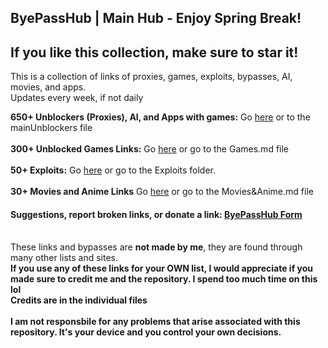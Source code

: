 ## ByePassHub | Main Hub - Enjoy Spring Break!
## If you like this collection, make sure to star it!

This is a collection of links of proxies, games, exploits, bypasses, AI, movies, and apps.  <br>
Updates every week, if not daily

**650+ Unblockers (Proxies), AI, and Apps with games:** Go [here](https://github.com/wea-f/ByePassHub/blob/main/mainUnblockers.md) or to the mainUnblockers file <br> <br>
**300+ Unblocked Games Links:** Go [here](https://github.com/wea-f/ByePassHub/blob/main/Games.md) or go to the Games.md file <br><br>
**50+ Exploits:** Go [here](https://github.com/wea-f/ByePassHub/tree/main/Exploits) or go to the Exploits folder. <br><br>
**30+ Movies and Anime Links** Go [here](https://github.com/wea-f/ByePassHub/blob/main/Movies%26Anime.md) or go to the Movies&Anime.md file <br>

#### Suggestions, report broken links, or donate a link: [ByePassHub Form](https://forms.gle/FaHsGQxFTnZ6uSvn9) <br> <br>

These links and bypasses are **not made by me**, they are found through many other lists and sites. <br>
**If you use any of these links for your OWN list, I would appreciate if you made sure to credit me and the repository. I spend too much time on this lol** <br>
**Credits are in the individual files** <br> <br>
**I am not responsbile for any problems that arise associated with this repository. It's your device and you control your own decisions.**
